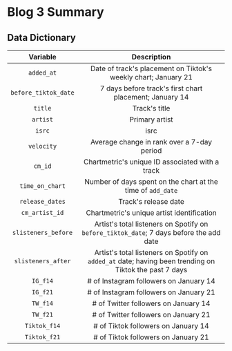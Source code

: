 # Blog 3 Summary

## Data Dictionary


| Variable        | Description                          |
| :---:|:---: |
| `added_at`    | Date of track's placement on Tiktok's weekly chart; January 21|
|`before_tiktok_date`|7 days before track's first chart placement; January 14|
| `title`|Track's title|
|`artist`| Primary artist|
|`isrc`| isrc|
|`velocity`|Average change in rank over a 7-day period|
|`cm_id`| Chartmetric's unique ID associated with a track|
|`time_on_chart`|Number of days spent on the chart at the time of `add_date`|
|`release_dates`|Track's release date|
|`cm_artist_id`| Chartmetric's unique artist identification|
|`slisteners_before`|Artist's total listeners on Spotify on `before_tiktok_date`; 7 days before the add date|
|`slisteners_after`|Artist's total listeners on Spotify on `added_at` date; having been trending on Tiktok the past 7 days|
|`IG_f14`|# of Instagram followers on January 14|
|`IG_f21`|# of Instagram followers on January 21|
|`TW_f14`|# of Twitter followers on January 14|
|`TW_f21`|# of Twitter followers on January 21|
|`Tiktok_f14`|# of Tiktok followers on January 14|
|`Tiktok_f21`|# of Tiktok followers on January 21|